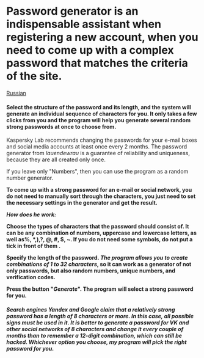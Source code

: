 # Password generator is an indispensable assistant when registering a new account, when you need to come up with a complex password that matches the criteria of the site.

[Russian](https://github.com/lauendewrau/Password-Generator/blob/master/README.md)

#### Select the structure of the password and its length, and the system will generate an individual sequence of characters for you. It only takes a few clicks from you and the program will help you generate several random strong passwords at once to choose from.

Kaspersky Lab recommends changing the passwords for your e-mail boxes and social media accounts at least once every 2 months. The password generator from *lauendewrau* is a guarantee of reliability and uniqueness, because they are all created only once.

If you leave only "Numbers", then you can use the program as a random number generator.

**To come up with a strong password for an e-mail or social network, you do not need to manually sort through the characters, you just need to set the necessary settings in the generator and get the result.**

__*How does he work:*__

__Choose the types of characters that the password should consist of. It can be any combination of numbers, uppercase and lowercase letters, as well as%, *,),?, @, #, $, ~. If you do not need some symbols, do not put a tick in front of them .__

**Specify the length of the password. *__The program allows you to create combinations of 1 to 32 characters__*, so it can work as a generator of not only passwords, but also random numbers, unique numbers, and verification codes.**

**Press the button "*Generate*". The program will select a strong password for you.**

##### Search engines *Yandex* and *Google* claim that a relatively strong password has a length of 8 characters or more. In this case, all possible signs must be used in it. It is better to generate a password for VK and other social networks of 8 characters and change it every couple of months than to remember a 12-digit combination, which can still be hacked. Whichever option you choose, my program will pick the right password for you.
